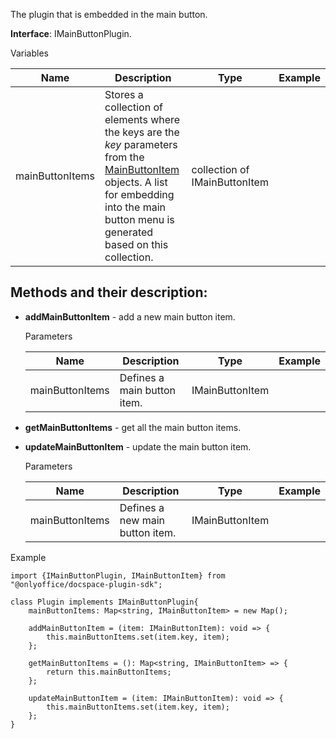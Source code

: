 The plugin that is embedded in the main button.

**Interface**: IMainButtonPlugin.

Variables

| Name            | Description                                                                                                                                                                                                                                                    | Type                          | Example |
| --------------- | -------------------------------------------------------------------------------------------------------------------------------------------------------------------------------------------------------------------------------------------------------------- | ----------------------------- | ------- |
| mainButtonItems | Stores a collection of elements where the keys are the *key* parameters from the [MainButtonItem](/docspace/pluginssdk/codingplugin/pluginitems/mainbuttonitem) objects. A list for embedding into the main button menu is generated based on this collection. | collection of IMainButtonItem |         |

## Methods and their description:

* **addMainButtonItem** - add a new main button item.

  Parameters

  | Name            | Description                 | Type            | Example |
  | --------------- | --------------------------- | --------------- | ------- |
  | mainButtonItems | Defines a main button item. | IMainButtonItem |         |

* **getMainButtonItems** - get all the main button items.

* **updateMainButtonItem** - update the main button item.

  Parameters

  | Name            | Description                     | Type            | Example |
  | --------------- | ------------------------------- | --------------- | ------- |
  | mainButtonItems | Defines a new main button item. | IMainButtonItem |         |

Example

```
import {IMainButtonPlugin, IMainButtonItem} from "@onlyoffice/docspace-plugin-sdk";

class Plugin implements IMainButtonPlugin{
    mainButtonItems: Map<string, IMainButtonItem> = new Map();

    addMainButtonItem = (item: IMainButtonItem): void => {
        this.mainButtonItems.set(item.key, item);
    };

    getMainButtonItems = (): Map<string, IMainButtonItem> => {
        return this.mainButtonItems;
    };

    updateMainButtonItem = (item: IMainButtonItem): void => {
        this.mainButtonItems.set(item.key, item);
    };
}
```

